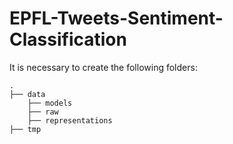 # EPFL-Tweets-Sentiment-Classification

It is necessary to create the following folders:

    .
    ├── data
        ├── models
        ├── raw
        ├── representations
    ├── tmp